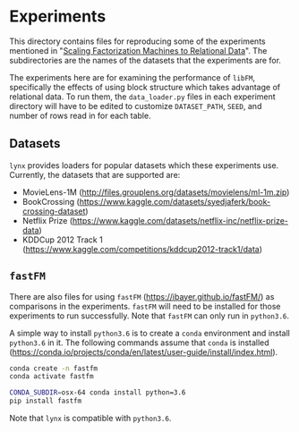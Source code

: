 # Experiments

This directory contains files for reproducing some of the experiments mentioned in "[Scaling Factorization Machines to Relational Data](https://www.vldb.org/pvldb/vol6/p337-rendle.pdf)". The subdirectories are the names of the datasets that the experiments are for.

The experiments here are for examining the performance of `libFM`, specifically the effects of using block structure which takes advantage of relational data. To run them, the `data_loader.py` files in each experiment directory will have to be edited to customize `DATASET_PATH`, `SEED`, and number of rows read in for each table.

## Datasets

`lynx` provides loaders for popular datasets which these experiments use. Currently, the datasets that are supported are:

* MovieLens-1M (http://files.grouplens.org/datasets/movielens/ml-1m.zip)
* BookCrossing (https://www.kaggle.com/datasets/syedjaferk/book-crossing-dataset)
* Netflix Prize (https://www.kaggle.com/datasets/netflix-inc/netflix-prize-data)
* KDDCup 2012 Track 1 (https://www.kaggle.com/competitions/kddcup2012-track1/data)

## `fastFM`

There are also files for using `fastFM` (https://ibayer.github.io/fastFM/) as comparisons in the experiments. `fastFM` will need to be installed for those experiments to run successfully. Note that `fastFM` can only run in `python3.6`.

A simple way to install `python3.6` is to create a `conda` environment and install `python3.6` in it. The following commands assume that `conda` is installed (https://conda.io/projects/conda/en/latest/user-guide/install/index.html).

```sh
conda create -n fastfm
conda activate fastfm

CONDA_SUBDIR=osx-64 conda install python=3.6
pip install fastfm
```

Note that `lynx` is compatible with `python3.6`.
